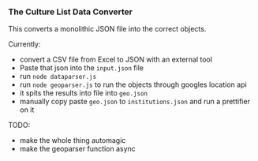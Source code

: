 ### The Culture List Data Converter

This converts a monolithic JSON file into the correct objects.

Currently:
- convert a CSV file from Excel to JSON with an external tool
- Paste that json into the `input.json` file
- run `node dataparser.js`
- run `node geoparser.js` to run the objects through googles location api
- it spits the results into file into `geo.json`
- manually copy paste `geo.json` to `institutions.json` and run a prettifier on it

TODO:

- make the whole thing automagic
- make the geoparser function async
